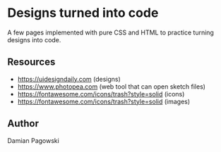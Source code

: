 # Designs turned into code

A few pages implemented with pure CSS and HTML to practice turning designs into code.

## Resources

- https://uidesigndaily.com (designs)
- https://www.photopea.com (web tool that can open sketch files)
- https://fontawesome.com/icons/trash?style=solid (icons)
- https://fontawesome.com/icons/trash?style=solid (images)

## Author
Damian Pagowski

